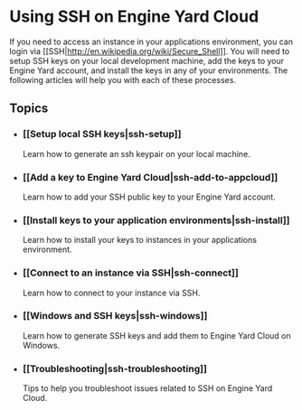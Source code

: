 # Using SSH on Engine Yard Cloud

If you need to access an instance in your applications environment, you can 
login via [[SSH|http://en.wikipedia.org/wiki/Secure_Shell]].  You will need
to setup SSH keys on your local development machine, add the keys to your
Engine Yard account, and install the keys in any of your environments.  The following
articles will help you with each of these processes.

## Topics

* ### [[Setup local SSH keys|ssh-setup]]
  Learn how to generate an ssh keypair on your local machine.
  
* ### [[Add a key to Engine Yard Cloud|ssh-add-to-appcloud]]
  Learn how to add your SSH public key to your Engine Yard account.
  
* ### [[Install keys to your application environments|ssh-install]]
  Learn how to install your keys to instances in your applications environment.

* ### [[Connect to an instance via SSH|ssh-connect]]
  Learn how to connect to your instance via SSH.
  
* ### [[Windows and SSH keys|ssh-windows]]
  Learn how to generate SSH keys and add them to Engine Yard Cloud on Windows.
  
* ### [[Troubleshooting|ssh-troubleshooting]]
  Tips to help you troubleshoot issues related to SSH on Engine Yard Cloud.
